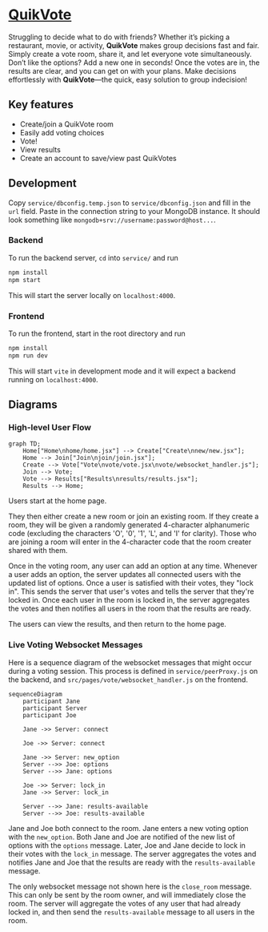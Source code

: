 # [QuikVote](https://startup.quikvote.click/)

Struggling to decide what to do with friends? Whether it’s picking a
restaurant, movie, or activity, **QuikVote** makes group decisions fast and fair.
Simply create a vote room, share it, and let everyone vote simultaneously.
Don’t like the options? Add a new one in seconds! Once the votes are in,
the results are clear, and you can get on with your plans. Make decisions
effortlessly with **QuikVote**—the quick, easy solution to group indecision!

## Key features

* Create/join a QuikVote room
* Easily add voting choices
* Vote!
* View results
* Create an account to save/view past QuikVotes

## Development

Copy `service/dbconfig.temp.json` to `service/dbconfig.json` and fill in the `url` field.
Paste in the connection string to your MongoDB instance.
It should look something like `mongodb+srv://username:password@host...`.

### Backend
To run the backend server, `cd` into `service/` and run
```bash
npm install
npm start
```

This will start the server locally on `localhost:4000`.

### Frontend
To run the frontend, start in the root directory and run
```bash
npm install
npm run dev
```

This will start `vite` in development mode and it will expect a backend running on `localhost:4000`.

## Diagrams

### High-level User Flow

```mermaid
graph TD;
    Home["Home\nhome/home.jsx"] --> Create["Create\nnew/new.jsx"];
    Home --> Join["Join\njoin/join.jsx"];
    Create --> Vote["Vote\nvote/vote.jsx\nvote/websocket_handler.js"];
    Join --> Vote;
    Vote --> Results["Results\nresults/results.jsx"];
    Results --> Home;
```

Users start at the home page. 

They then either create a new room or join an existing room. 
If they create a room, they will be given a randomly generated 4-character alphanumeric code 
(excluding the characters 'O', '0', '1', 'L', and 'I' for clarity). 
Those who are joining a room will enter in the 4-character code that the room creater shared with them.

Once in the voting room, any user can add an option at any time. 
Whenever a user adds an option, the server updates all connected users with the updated list of options.
Once a user is satisfied with their votes, they "lock in". This sends the server that user's votes and tells the server that they're locked in.
Once each user in the room is locked in, the server aggregates the votes and then notifies all users in the room that the results are ready.

The users can view the results, and then return to the home page.

### Live Voting Websocket Messages

Here is a sequence diagram of the websocket messages that might occur during a voting session.
This process is defined in `service/peerProxy.js` on the backend, and `src/pages/vote/websocket_handler.js` on the frontend.

```mermaid
sequenceDiagram
    participant Jane
    participant Server
    participant Joe

    Jane ->> Server: connect

    Joe ->> Server: connect

    Jane ->> Server: new_option
    Server -->> Joe: options
    Server -->> Jane: options

    Joe ->> Server: lock_in
    Jane ->> Server: lock_in

    Server -->> Jane: results-available
    Server -->> Joe: results-available
```

Jane and Joe both connect to the room. Jane enters a new voting option with the `new_option`. 
Both Jane and Joe are notified of the new list of options with the `options` message.
Later, Joe and Jane decide to lock in their votes with the `lock_in` message.
The server aggregates the votes and notifies Jane and Joe that the results are ready with the `results-available` message.

The only websocket message not shown here is the `close_room` message. 
This can only be sent by the room owner, and will immediately close the room.
The server will aggregate the votes of any user that had already locked in, and then send the `results-available` message to all users in the room.

